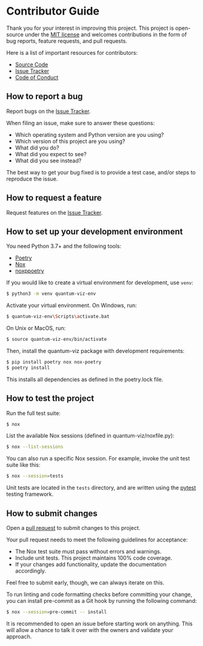 Contributor Guide
=================

Thank you for your interest in improving this project. This project is
open-source under the [MIT license](./LICENSE.txt) and welcomes
contributions in the form of bug reports, feature requests, and pull
requests.

Here is a list of important resources for contributors:

- [Source Code](https://github.com/microsoft/quantum-viz.js)
- [Issue Tracker](https://github.com/microsoft/quantum-viz.js/issues)
- [Code of Conduct](https://opensource.microsoft.com/codeofconduct/)

How to report a bug
-------------------

Report bugs on the [Issue
Tracker](https://github.com/microsoft/quantum-viz.js/issues).

When filing an issue, make sure to answer these questions:

- Which operating system and Python version are you using?
- Which version of this project are you using?
- What did you do?
- What did you expect to see?
- What did you see instead?

The best way to get your bug fixed is to provide a test case, and/or
steps to reproduce the issue.

How to request a feature
------------------------

Request features on the [Issue
Tracker](https://github.com/microsoft/quantum-viz.js/issues).

How to set up your development environment
------------------------------------------

You need Python 3.7+ and the following tools:

- [Poetry](https://python-poetry.org/)
- [Nox](https://nox.thea.codes/)
- [noxppoetry](https://nox-poetry.readthedocs.io/)

If you would like to create a virtual environment for development, use
`venv`:

```bash
$ python3 -m venv quantum-viz-env
```

Activate your virtual environment. On Windows, run:

```bash
$ quantum-viz-env\Scripts\activate.bat
```

On Unix or MacOS, run:

```bash
$ source quantum-viz-env/bin/activate
```

Then, install the quantum-viz package with development requirements:

```bash
$ pip install poetry nox nox-poetry
$ poetry install
```

This installs all dependencies as defined in the poetry.lock file.

How to test the project
-----------------------

Run the full test suite:

```bash
$ nox
```

List the available Nox sessions (defined in quantum-viz/noxfile.py):

```bash
$ nox --list-sessions
```

You can also run a specific Nox session. For example, invoke the unit
test suite like this:

```bash
$ nox --session=tests
```

Unit tests are located in the `tests` directory, and are written using
the [pytest](https://pytest.readthedocs.io/) testing framework.

How to submit changes
---------------------

Open a [pull request](https://github.com/microsoft/quantum-viz.js/pulls)
to submit changes to this project.

Your pull request needs to meet the following guidelines for acceptance:

- The Nox test suite must pass without errors and warnings.
- Include unit tests. This project maintains 100% code coverage.
- If your changes add functionality, update the documentation
    accordingly.

Feel free to submit early, though, we can always iterate on this.

To run linting and code formatting checks before committing your change,
you can install pre-commit as a Git hook by running the following
command:

```bash
$ nox --session=pre-commit -- install
```

It is recommended to open an issue before starting work on anything.
This will allow a chance to talk it over with the owners and validate
your approach.

